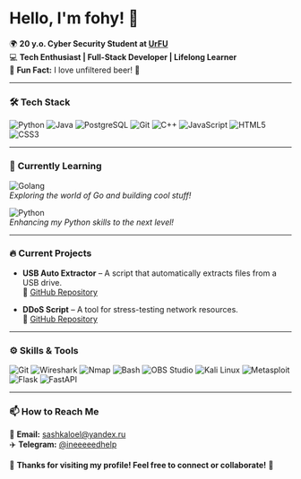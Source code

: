 # Hello, I'm fohy! 👋

🌍 **20 y.o. Cyber Security Student at [UrFU](https://urfu.ru/)**  
💻 **Tech Enthusiast | Full-Stack Developer | Lifelong Learner**  
🍺 **Fun Fact:** I love unfiltered beer! 🍻  

---

### 🛠️ **Tech Stack**

![Python](https://img.shields.io/badge/Python-3776AB?style=for-the-badge&logo=python&logoColor=white)
![Java](https://img.shields.io/badge/Java-ED8B00?style=for-the-badge&logo=openjdk&logoColor=white)
![PostgreSQL](https://img.shields.io/badge/PostgreSQL-316192?style=for-the-badge&logo=postgresql&logoColor=white)
![Git](https://img.shields.io/badge/Git-F05032?style=for-the-badge&logo=git&logoColor=white)
![C++](https://img.shields.io/badge/C%2B%2B-00599C?style=for-the-badge&logo=c%2B%2B&logoColor=white)
![JavaScript](https://img.shields.io/badge/JavaScript-F7DF1E?style=for-the-badge&logo=javascript&logoColor=black)
![HTML5](https://img.shields.io/badge/HTML5-E34F26?style=for-the-badge&logo=html5&logoColor=white)
![CSS3](https://img.shields.io/badge/CSS3-1572B6?style=for-the-badge&logo=css3&logoColor=white)

---

### 🚀 **Currently Learning**

![Golang](https://img.shields.io/badge/Go-00ADD8?style=for-the-badge&logo=go&logoColor=white)  
*Exploring the world of Go and building cool stuff!*  

![Python](https://img.shields.io/badge/Advanced%20Python-3776AB?style=for-the-badge&logo=python&logoColor=white)  
*Enhancing my Python skills to the next level!*  

---

### 🔥 **Current Projects**

- **USB Auto Extractor** – A script that automatically extracts files from a USB drive.  
  🔗 [GitHub Repository](https://github.com/fohy/data_stiller)

- **DDoS Script** – A tool for stress-testing network resources.  
  🔗 [GitHub Repository](https://github.com/fohy/internet_protocols)  

---

### ⚙️ **Skills & Tools**


![Git](https://img.shields.io/badge/Git-F05032?style=for-the-badge&logo=git&logoColor=white)
![Wireshark](https://img.shields.io/badge/Wireshark-1679A7?style=for-the-badge&logo=wireshark&logoColor=white)
![Nmap](https://img.shields.io/badge/Nmap-0078D7?style=for-the-badge&logo=nmap&logoColor=white)
![Bash](https://img.shields.io/badge/Bash-4EAA25?style=for-the-badge&logo=gnu-bash&logoColor=white)
![OBS Studio](https://img.shields.io/badge/OBS%20Studio-302E31?style=for-the-badge&logo=obsstudio&logoColor=white)
![Kali Linux](https://img.shields.io/badge/Kali%20Linux-557C94?style=for-the-badge&logo=kalilinux&logoColor=white)
![Metasploit](https://img.shields.io/badge/Metasploit-0099CC?style=for-the-badge&logo=metasploit&logoColor=white)
![Flask](https://img.shields.io/badge/Flask-000000?style=for-the-badge&logo=flask&logoColor=white)
![FastAPI](https://img.shields.io/badge/FastAPI-009688?style=for-the-badge&logo=fastapi&logoColor=white)  

---

### 📫 **How to Reach Me**

📧 **Email:** [sashkaloel@yandex.ru](mailto:sashkaloel@yandex.ru)  
✈️ **Telegram:** [@ineeeeedhelp](https://t.me/ineeeeedhelp)  

🌟 **Thanks for visiting my profile! Feel free to connect or collaborate!** 🌟
